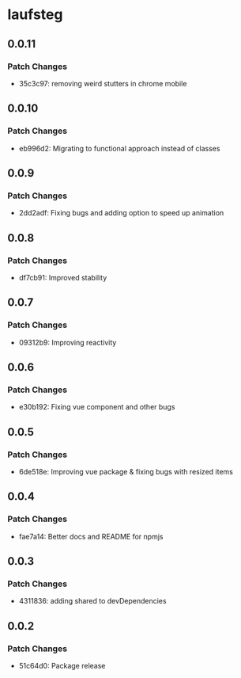 # laufsteg

## 0.0.11

### Patch Changes

- 35c3c97: removing weird stutters in chrome mobile

## 0.0.10

### Patch Changes

- eb996d2: Migrating to functional approach instead of classes

## 0.0.9

### Patch Changes

- 2dd2adf: Fixing bugs and adding option to speed up animation

## 0.0.8

### Patch Changes

- df7cb91: Improved stability

## 0.0.7

### Patch Changes

- 09312b9: Improving reactivity

## 0.0.6

### Patch Changes

- e30b192: Fixing vue component and other bugs

## 0.0.5

### Patch Changes

- 6de518e: Improving vue package & fixing bugs with resized items

## 0.0.4

### Patch Changes

- fae7a14: Better docs and README for npmjs

## 0.0.3

### Patch Changes

- 4311836: adding shared to devDependencies

## 0.0.2

### Patch Changes

- 51c64d0: Package release
